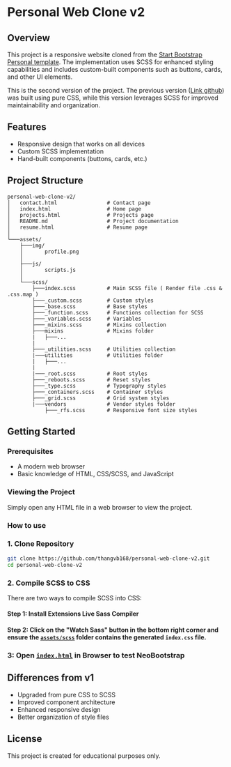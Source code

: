 # Personal Web Clone v2

## Overview
This project is a responsive website cloned from the [Start Bootstrap Personal template](https://startbootstrap.com/previews/personal). The implementation uses SCSS for enhanced styling capabilities and includes custom-built components such as buttons, cards, and other UI elements.

This is the second version of the project. The previous version ([Link github](https://github.com/thangvb168/personal-web-clone)) was built using pure CSS, while this version leverages SCSS for improved maintainability and organization.

## Features
- Responsive design that works on all devices
- Custom SCSS implementation
- Hand-built components (buttons, cards, etc.)

## Project Structure
```
personal-web-clone-v2/
│   contact.html                # Contact page
│   index.html                  # Home page
│   projects.html               # Projects page
│   README.md                   # Project documentation
│   resume.html                 # Resume page
│
└───assets/
    ├───img/
    │       profile.png
    │
    ├───js/
    │       scripts.js
    │
    └───scss/
        ├───index.scss          # Main SCSS file ( Render file .css & .css.map )
        ├───_custom.scss        # Custom styles
        ├───_base.scss          # Base styles
        ├───_function.scss      # Functions collection for SCSS
        ├───_variables.scss     # Variables
        ├───_mixins.scss        # Mixins collection
        ├───mixins              # Mixins folder
        |   ├───...
        |
        ├───_utilities.scss     # Utilities collection
        |───utilities           # Utilities folder
        |   ├───...
        |
        |───_root.scss          # Root styles
        ├───_reboots.scss       # Reset styles
        ├───_type.scss          # Typography styles
        ├───_containers.scss    # Container styles
        ├───_grid.scss          # Grid system styles
        |───vendors             # Vendor styles folder
            ├───_rfs.scss       # Responsive font size styles
```
## Getting Started

### Prerequisites
- A modern web browser
- Basic knowledge of HTML, CSS/SCSS, and JavaScript

### Viewing the Project
Simply open any HTML file in a web browser to view the project.

### How to use

### 1. Clone Repository
```sh
git clone https://github.com/thangvb168/personal-web-clone-v2.git
cd personal-web-clone-v2
```

### 2. Compile SCSS to CSS
There are two ways to compile SCSS into CSS:

#### Step 1: Install Extensions Live Sass Compiler

#### Step 2: Click on the "Watch Sass" button in the bottom right corner and ensure the [`assets/scss`](./assets/scss/) folder contains the generated `index.css` file.

### 3: Open [`index.html`](./index.html) in Browser to test NeoBootstrap

## Differences from v1
- Upgraded from pure CSS to SCSS
- Improved component architecture
- Enhanced responsive design
- Better organization of style files

## License
This project is created for educational purposes only.